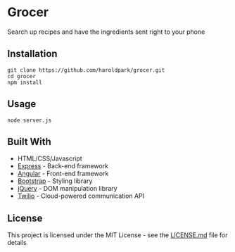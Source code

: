 # Grocer
Search up recipes and have the ingredients sent right to your phone

## Installation
```
git clone https://github.com/haroldpark/grocer.git
cd grocer
npm install
```

## Usage
```
node server.js
```

## Built With
* HTML/CSS/Javascript
* [Express](https://expressjs.com/en/api.html) - Back-end framework
* [Angular](https://docs.angularjs.org/api) - Front-end framework
* [Bootstrap](https://getbootstrap.com/) - Styling library
* [jQuery](https://api.jquery.com/) - DOM manipulation library
* [Twilio](https://www.twilio.com) - Cloud-powered communication API

## License
This project is licensed under the MIT License - see the [LICENSE.md](LICENSE.md) file for details
